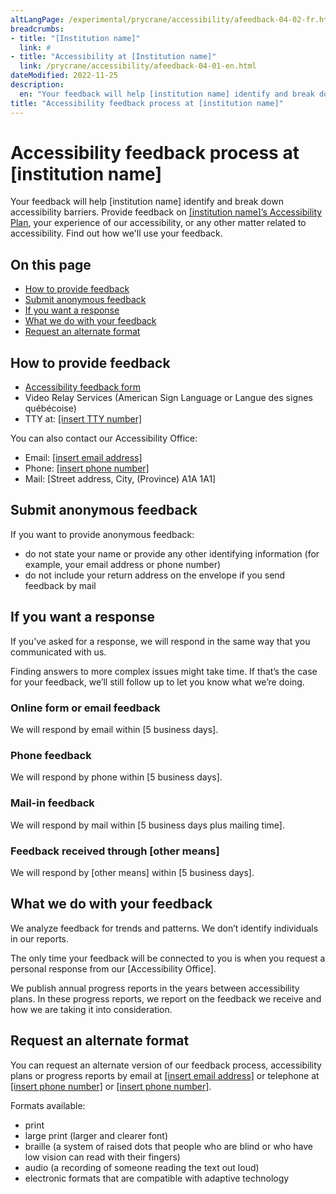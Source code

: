 ```yaml
---
altLangPage: /experimental/prycrane/accessibility/afeedback-04-02-fr.html
breadcrumbs:
- title: "[Institution name]"
  link: #
- title: "Accessibility at [Institution name]"
  link: /prycrane/accessibility/afeedback-04-01-en.html  
dateModified: 2022-11-25
description: 
  en: "Your feedback will help [institution name] identify and break down accessibility barriers."
title: "Accessibility feedback process at [institution name]"
---
```

<h1 property="name" id="wb-cont" dir="ltr">Accessibility feedback process at [institution name]</h1>
<p>Your feedback will help [institution name] identify and break down accessibility barriers. Provide feedback on <a href="afeedback-04-05-en.html">[institution name]’s Accessibility Plan</a>, your experience of our accessibility, or any other matter related to accessibility. Find out how we'll use your feedback.</p>
<h2>On this page</h2>
<ul>
  <li><a href="#how">How to provide feedback</a></li>
  <li><a href="#submit">Submit anonymous feedback</a></li>
  <li><a href="#response">If you want a response</a></li>
  <li><a href="#what">What we do with your feedback</a></li>
  <li><a href="#alternate">Request an alternate format</a></li>
</ul>
<h2 id="how">How to provide feedback</h2>
<ul class="mrgn-tp-lg">
  <li><a href="afeedback-04-03-en.html">Accessibility feedback form</a></li>
  <li>Video Relay Services (American Sign Language or Langue des signes québécoise)</li>
  <li>TTY at: <a href="tel:[insert TTY number]">[insert TTY number]</a></li>
</ul>
<p>You can also contact our Accessibility Office:</p>
<ul>
  <li>Email: <a href="maito:[insert email address]">[insert email address]</a></li>
  <li>Phone: <a href="tel:[insert phone number]">[insert phone number]</a></li>
  <li>Mail: [Street address, City, (Province) A1A 1A1]</li>
</ul>
<h2 id="submit">Submit anonymous feedback</h2>
<p>If you want to provide anonymous feedback:</p>
<ul>
  <li>do not state your name or provide any other identifying information (for example, your email address or phone number)</li>
  <li>do not include your return address on the envelope if you send feedback by mail</li>
</ul>
<h2 id="response">If you want a response</h2>
<p>If you’ve asked for a response, we will respond in the same way that you communicated with us.</p>
<p>Finding answers to more complex issues might take time. If that’s the case for your feedback, we’ll still follow up to let you know what we’re doing.</p>
<h3>Online form or email feedback</h3>
<p>We will respond by email within [5 business days].</p>
<h3>Phone feedback</h3>
<p>We will respond by phone within [5 business days].</p>
<h3>Mail-in feedback</h3>
<p>We will respond by mail within [5 business days plus mailing time].</p>
<h3>Feedback received through [other means]</h3>
<p>We will respond by [other means] within [5 business days].</p>
<h2 id="what">What we do with your feedback</h2>
<p>We analyze feedback for trends and patterns. We don’t identify individuals in our reports.</p>
<p>The only time your feedback will be connected to you is when you request a personal response from our [Accessibility Office].</p>
<p>We publish annual progress reports in the years between accessibility plans. In these progress reports, we report on the feedback 
  we receive and how we are taking it into consideration.</p>
<h2 id="alternate">Request an alternate format</h2>
<p>You can request an alternate version of our feedback process, accessibility plans or progress reports by email at <a href="mailto:[insert email address]">[insert email address]</a> or telephone at <a href="tel:[insert phone number]">[insert phone number]</a> or <a href="tel:[insert phone number]">[insert phone number]</a>.</p>
<p>Formats available:</p>
<ul>
  <li>print</li>
  <li>large print (larger and clearer font)</li>
  <li>braille (a system of raised dots that people who are blind or who have low vision can read with their fingers)</li>
  <li>audio (a recording of someone reading the text out loud)</li>
  <li>electronic formats that are compatible with adaptive technology</li>
</ul>
